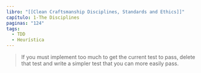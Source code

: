 ```yaml
---
libro: "[[Clean Craftsmanship Disciplines, Standards and Ethics]]"
capítulo: 1-The Disciplines
paginas: "124"
tags:
  - TDD
  - Heurística
---
```

>If you must implement too much to get the current test to pass, delete that test and write  a simpler test that you can more easily pass. 